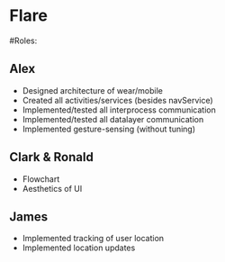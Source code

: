 # Flare

#Roles: 

## Alex

* Designed architecture of wear/mobile
* Created all activities/services (besides navService)
* Implemented/tested all interprocess communication
* Implemented/tested all datalayer communication
* Implemented gesture-sensing (without tuning)

## Clark & Ronald

* Flowchart
* Aesthetics of UI

## James

* Implemented tracking of user location 
* Implemented location updates
